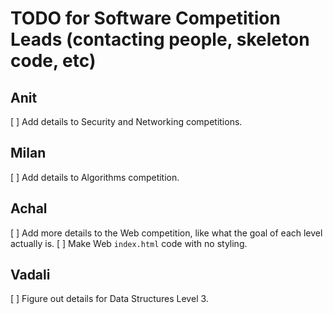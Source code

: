 # TODO for Software Competition Leads (contacting people, skeleton code, etc)

## Anit

  [ ] Add details to Security and Networking competitions.

## Milan

  [ ] Add details to Algorithms competition.

## Achal

  [ ] Add more details to the Web competition, like what the goal of each level actually is.
  [ ] Make Web `index.html` code with no styling.

## Vadali

  [ ] Figure out details for Data Structures Level 3.
  